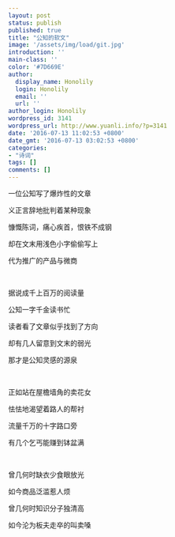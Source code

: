 ```yaml
---
layout: post
status: publish
published: true
title: "公知的软文"
image: '/assets/img/load/git.jpg'
introduction: ''
main-class: ''
color: '#7D669E'
author:
  display_name: Honolily
  login: Honolily
  email: ''
  url: ''
author_login: Honolily
wordpress_id: 3141
wordpress_url: http://www.yuanli.info/?p=3141
date: '2016-07-13 11:02:53 +0800'
date_gmt: '2016-07-13 03:02:53 +0800'
categories:
- "诗词"
tags: []
comments: []
---
```

<p>一位公知写了爆炸性的文章</p>
<p>义正言辞地批判着某种现象</p>
<p>慷慨陈词，痛心疾首，恨铁不成钢</p>
<p>却在文末用浅色小字偷偷写上</p>
<p>代为推广的产品与微商</p>
<p>&nbsp;</p>
<p>据说成千上百万的阅读量</p>
<p>公知一字千金读书忙</p>
<p>读者看了文章似乎找到了方向</p>
<p>却有几人留意到文末的弱光</p>
<p>那才是公知灵感的源泉</p>
<p>&nbsp;</p>
<p>正如站在屋檐墙角的卖花女</p>
<p>怯怯地渴望着路人的帮衬</p>
<p>流量千万的十字路口旁</p>
<p>有几个乞丐能赚到钵盆满</p>
<p>&nbsp;</p>
<p>曾几何时缺衣少食眼放光</p>
<p>如今商品泛滥惹人烦</p>
<p>曾几何时知识分子独清高</p>
<p>如今沦为板夫走卒的叫卖嗓</p>
<p>&nbsp;</p>
<p>&nbsp;</p>
<p>&nbsp;</p>
